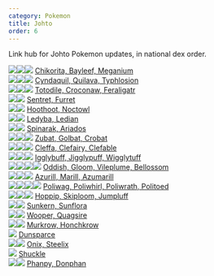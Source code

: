 ```yaml
---
category: Pokemon
title: Johto
order: 6
---
```

Link hub for Johto Pokemon updates, in national dex order.

![](https://serebii.net/pokedex-dp/icon/152.gif)![](https://serebii.net/pokedex-dp/icon/153.gif)![](https://serebii.net/pokedex-dp/icon/154.gif) [Chikorita, Bayleef, Meganium](/joyfuljohto/pokemon/chikorita)  
![](https://serebii.net/pokedex-dp/icon/155.gif)![](https://serebii.net/pokedex-dp/icon/156.gif)![](https://serebii.net/pokedex-dp/icon/157.gif) [Cyndaquil, Quilava, Typhlosion](/joyfuljohto/pokemon/cyndaquil)  
![](https://serebii.net/pokedex-dp/icon/158.gif)![](https://serebii.net/pokedex-dp/icon/159.gif)![](https://serebii.net/pokedex-dp/icon/160.gif) [Totodile, Croconaw, Feraligatr](/joyfuljohto/pokemon/totodile)  
![](https://serebii.net/pokedex-dp/icon/161.gif)![](https://serebii.net/pokedex-dp/icon/162.gif) [Sentret, Furret](/joyfuljohto/pokemon/sentret)  
![](https://serebii.net/pokedex-dp/icon/163.gif)![](https://serebii.net/pokedex-dp/icon/164.gif) [Hoothoot, Noctowl](/joyfuljohto/pokemon/hoothoot)  
![](https://serebii.net/pokedex-dp/icon/165.gif)![](https://serebii.net/pokedex-dp/icon/166.gif) [Ledyba, Ledian](/joyfuljohto/pokemon/ledyba)  
![](https://serebii.net/pokedex-dp/icon/167.gif)![](https://serebii.net/pokedex-dp/icon/168.gif) [Spinarak, Ariados](/joyfuljohto/pokemon/spinarak)  
![](https://serebii.net/pokedex-dp/icon/041.gif)![](https://serebii.net/pokedex-dp/icon/042.gif)![](https://serebii.net/pokedex-dp/icon/169.gif) [Zubat, Golbat, Crobat](/joyfuljohto/pokemon/zubat)  
![](https://serebii.net/pokedex-dp/icon/173.gif)![](https://serebii.net/pokedex-dp/icon/035.gif)![](https://serebii.net/pokedex-dp/icon/036.gif) [Cleffa, Clefairy, Clefable](/joyfuljohto/pokemon/cleffa)  
![](https://serebii.net/pokedex-dp/icon/174.gif)![](https://serebii.net/pokedex-dp/icon/039.gif)![](https://serebii.net/pokedex-dp/icon/040.gif) [Igglybuff, Jigglypuff, Wigglytuff](/joyfuljohto/pokemon/igglybuff)  
![](https://serebii.net/pokedex-dp/icon/043.gif)![](https://serebii.net/pokedex-dp/icon/044.gif)![](https://serebii.net/pokedex-dp/icon/045.gif)![](https://serebii.net/pokedex-dp/icon/182.gif) [Oddish, Gloom, Vileplume, Bellossom](/joyfuljohto/pokemon/oddish)  
![](https://serebii.net/pokedex-dp/icon/298.gif)![](https://serebii.net/pokedex-dp/icon/183.gif)![](https://serebii.net/pokedex-dp/icon/184.gif) [Azurill, Marill, Azumarill](/joyfuljohto/pokemon/azurill)  
![](https://serebii.net/pokedex-dp/icon/060.gif)![](https://serebii.net/pokedex-dp/icon/061.gif)![](https://serebii.net/pokedex-dp/icon/062.gif)![](https://serebii.net/pokedex-dp/icon/186.gif) [Poliwag, Poliwhirl, Poliwrath, Politoed](/joyfuljohto/pokemon/poliwag)  
![](https://serebii.net/pokedex-dp/icon/187.gif)![](https://serebii.net/pokedex-dp/icon/188.gif)![](https://serebii.net/pokedex-dp/icon/189.gif) [Hoppip, Skiploom, Jumpluff](/joyfuljohto/pokemon/hoppip)  
![](https://serebii.net/pokedex-dp/icon/191.gif)![](https://serebii.net/pokedex-dp/icon/192.gif) [Sunkern, Sunflora](/joyfuljohto/pokemon/sunkern)  
![](https://serebii.net/pokedex-dp/icon/194.gif)![](https://serebii.net/pokedex-dp/icon/195.gif) [Wooper, Quagsire](/joyfuljohto/pokemon/wooper)  
![](https://serebii.net/pokedex-dp/icon/198.gif)![](https://serebii.net/pokedex-dp/icon/430.gif) [Murkrow, Honchkrow](/joyfuljohto/pokemon/murkrow)  
![](https://serebii.net/pokedex-dp/icon/206.gif) [Dunsparce](/joyfuljohto/pokemon/dunsparce)  
![](https://serebii.net/pokedex-dp/icon/095.gif)![](https://serebii.net/pokedex-dp/icon/208.gif) [Onix, Steelix](/joyfuljohto/pokemon/onix)  
![](https://serebii.net/pokedex-dp/icon/213.gif) [Shuckle](/joyfuljohto/pokemon/shuckle)  
![](https://serebii.net/pokedex-dp/icon/231.gif)![](https://serebii.net/pokedex-dp/icon/232.gif) [Phanpy, Donphan](/joyfuljohto/pokemon/phanpy)